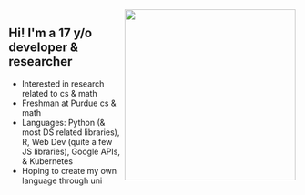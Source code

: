 <img width="300px" align="right" style="float:right" src="https://media.tenor.com/Mmz0dJudGtoAAAAC/explosion-anime.gif" />
<div>
  <h2> Hi! I'm a 17 y/o developer & researcher</h2>
  <ul>
    <li> Interested in research related to cs & math</li>
    <li> Freshman at Purdue cs & math 
    <li> Languages: Python (& most DS related libraries), R, Web Dev (quite a few JS libraries), Google APIs, & Kubernetes</li>
    <li> Hoping to create my own language through uni</li>
  </ul>
</div>





